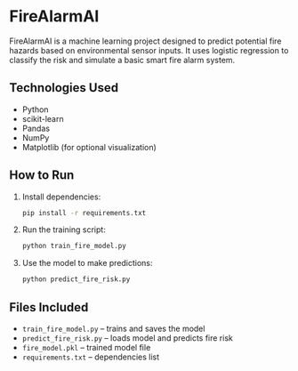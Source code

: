 # FireAlarmAI

FireAlarmAI is a machine learning project designed to predict potential fire hazards based on environmental sensor inputs. It uses logistic regression to classify the risk and simulate a basic smart fire alarm system.

## Technologies Used
- Python
- scikit-learn
- Pandas
- NumPy
- Matplotlib (for optional visualization)

## How to Run

1. Install dependencies:
   ```bash
   pip install -r requirements.txt
   ```

2. Run the training script:
   ```bash
   python train_fire_model.py
   ```

3. Use the model to make predictions:
   ```bash
   python predict_fire_risk.py
   ```

## Files Included
- `train_fire_model.py` – trains and saves the model
- `predict_fire_risk.py` – loads model and predicts fire risk
- `fire_model.pkl` – trained model file
- `requirements.txt` – dependencies list
